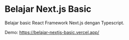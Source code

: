 # Belajar Next.js Basic
Belajar basic React Framework Next.js dengan Typescript.

Demo: https://belajar-nextjs-basic.vercel.app/
